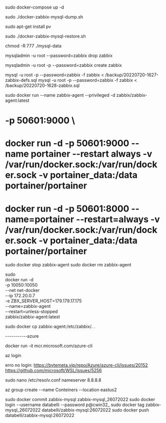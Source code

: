 sudo docker-compose up -d

sudo ./docker-zabbix-mysql-dump.sh

sudo apt-get install pv

sudo ./docker-zabbix-mysql-restore.sh

chmod -R 777 ./mysql-data

mysqladmin -u root --password=zabbix drop zabbix

mysqladmin -u root -p --password=zabbix create zabbix

mysql -u root -p --password=zabbix -f zabbix < /backup/20220720-1627-zabbix-defs.sql
mysql -u root -p --password=zabbix -f zabbix < /backup/20220720-1628-zabbix.sql


sudo docker run --name zabbix-agent --privileged -d zabbix/zabbix-agent:latest


# -p 50601:9000 \
# docker run -d -p 50601:9000 --name portainer --restart always -v /var/run/docker.sock:/var/run/docker.sock -v portainer_data:/data portainer/portainer
# docker run -d -p 50601:8000 --name=portainer --restart=always -v /var/run/docker.sock:/var/run/docker.sock -v portainer_data:/data portainer/portainer
sudo docker stop zabbix-agent
sudo docker rm zabbix-agent

sudo \
docker run -d \
-p 10050:10050 \
--net net-docker \
--ip 172.20.0.7 \
-e ZBX_SERVER_HOST=179.179.17.175 \
--name=zabbix-agent \
--restart=unless-stopped \
zabbix/zabbix-agent:latest

sudo docker cp zabbix-agent:/etc/zabbix/. .


-----------azure

docker run -it mcr.microsoft.com/azure-cli

az login 

erro no login:
https://bytemeta.vip/repo/Azure/azure-cli/issues/20152
https://github.com/microsoft/WSL/issues/5256

sudo nano /etc/resolv.conf
nameserver 8.8.8.8

az group create --name Conteiners --location eastus2

sudo docker commit zabbix-mysql zabbix-mysql_26072022
sudo docker login --username databelli --password p@cwin32_
sudo docker tag zabbix-mysql_26072022 databelli/zabbix-mysql:26072022
sudo docker push databelli/zabbix-mysql:26072022